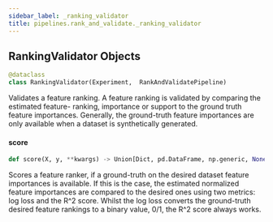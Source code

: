 ```yaml
---
sidebar_label: _ranking_validator
title: pipelines.rank_and_validate._ranking_validator
---
```


## RankingValidator Objects

```python
@dataclass
class RankingValidator(Experiment,  RankAndValidatePipeline)
```

Validates a feature ranking. A feature ranking is validated by comparing the
estimated feature- ranking, importance or support to the ground truth feature
importances. Generally, the ground-truth feature importances are only available
when a dataset is synthetically generated.

#### score

```python
def score(X, y, **kwargs) -> Union[Dict, pd.DataFrame, np.generic, None]
```

Scores a feature ranker, if a ground-truth on the desired dataset
feature importances is available. If this is the case, the estimated normalized
feature importances are compared to the desired ones using two metrics:
log loss and the R^2 score. Whilst the log loss converts the ground-truth
desired feature rankings to a binary value, 0/1, the R^2 score always works.

